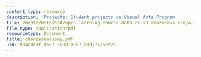 ```yaml
---
content_type: resource
description: 'Projects: Student projects on Visual Arts Program'
file: /media/https%3A/open-learning-course-data-rc.s3.amazonaws.com/4-341-introduction-to-photography-fall-2002/f84cdc3fdb8738980007a1d176a5e226_charissemassay.pdf
file_type: application/pdf
resourcetype: Document
title: charissemassay.pdf
uid: f84cdc3f-db87-3898-0007-a1d176a5e226
---
```

